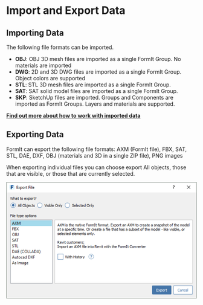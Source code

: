 # Import and Export Data

## Importing Data

The following file formats can be imported.

* **OBJ**: OBJ 3D mesh files are imported as a single FormIt Group. No materials are imported
* **DWG**: 2D and 3D DWG files are imported as a single FormIt Group. Object colors are supported
* **STL**:  STL 3D mesh files are imported as a single FormIt Group.
* **SAT**: SAT solid model files are imported as a single FormIt Group.
* **SKP**: SketchUp files are imported. Groups and Components are imported as FormIt Groups. Layers and materials are supported. 

[**Find out more about how to work with imported data**](/Building-the-Farnsworth-House/Import-Export-and-Content-Library.md)

## Exporting Data

FormIt can export the following file formats: AXM \(FormIt file\), FBX, SAT, STL, DAE, DXF, OBJ \(materials and 3D in a single ZIP file\), PNG images

When exporting individual files you can choose export All objects, those that are visible, or those that are currently selected.

![](/assets/export_data.png)



